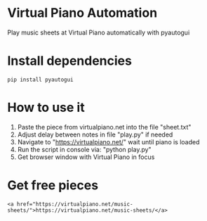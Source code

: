 # Virtual Piano Automation
Play music sheets at Virtual Piano automatically with pyautogui

# Install dependencies
    pip install pyautogui

# How to use it
1. Paste the piece from virtualpiano.net
   into the file "sheet.txt"
2. Adjust delay between notes in file "play.py"
   if needed
3. Navigate to "https://virtualpiano.net/"
   wait until piano is loaded
4. Run the script in console via: "python play.py"
5. Get browser window with Virtual Piano in focus

# Get free pieces
    <a href="https://virtualpiano.net/music-sheets/">https://virtualpiano.net/music-sheets/</a>

